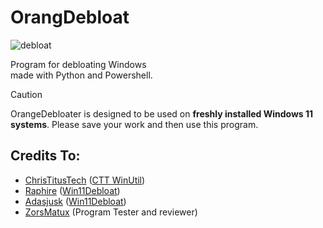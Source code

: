 # OrangDebloat

![debloat](https://github.com/user-attachments/assets/48cfa0c0-5604-460e-b73a-b985267efeef)

Program for debloating Windows<br>
made with Python and Powershell.
> [!CAUTION]
> OrangeDebloater is designed to be used on **freshly installed Windows 11 systems**. Please save your work and then use this program.

## Credits To:
- [ChrisTitusTech](https://github.com/christitustech) ([CTT WinUtil](https://github.com/christitustech/winutil))
- [Raphire](https://github.com/Raphire) ([Win11Debloat](https://github.com/Raphire/Win11Debloat))
- [Adasjusk](https://github.com/adasjusk) ([Win11Debloat](https://github.com/InterJavas-Projects/OrangBooster))
- [ZorsMatux](https://github.com/ZorsMatux) (Program Tester and reviewer)
